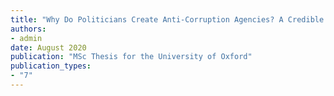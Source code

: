 ```yaml
---
title: "Why Do Politicians Create Anti-Corruption Agencies? A Credible Commitment Story"
authors:
- admin
date: August 2020
publication: "MSc Thesis for the University of Oxford"
publication_types: 
- "7"
---
```

